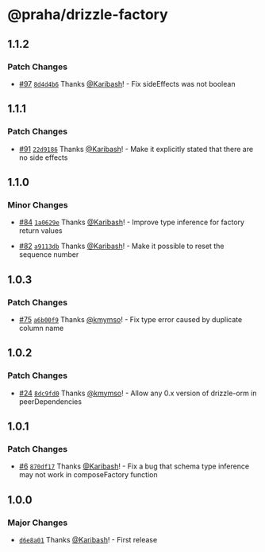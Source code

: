 # @praha/drizzle-factory

## 1.1.2

### Patch Changes

- [#97](https://github.com/praha-inc/drizzle-factory/pull/97) [`8d4d4b6`](https://github.com/praha-inc/drizzle-factory/commit/8d4d4b6514e9d7e128646782ede8fe3d6972285d) Thanks [@Karibash](https://github.com/Karibash)! - Fix sideEffects was not boolean

## 1.1.1

### Patch Changes

- [#91](https://github.com/praha-inc/drizzle-factory/pull/91) [`22d9186`](https://github.com/praha-inc/drizzle-factory/commit/22d9186f4fc626de89b3798d6d2001b8fd808ccc) Thanks [@Karibash](https://github.com/Karibash)! - Make it explicitly stated that there are no side effects

## 1.1.0

### Minor Changes

- [#84](https://github.com/praha-inc/drizzle-factory/pull/84) [`1a0629e`](https://github.com/praha-inc/drizzle-factory/commit/1a0629eb29f2c34932e3048b9015afeb0a937159) Thanks [@Karibash](https://github.com/Karibash)! - Improve type inference for factory return values

- [#82](https://github.com/praha-inc/drizzle-factory/pull/82) [`a9113db`](https://github.com/praha-inc/drizzle-factory/commit/a9113db9bf1eff7e590b12c2287a8feb3d28aac5) Thanks [@Karibash](https://github.com/Karibash)! - Make it possible to reset the sequence number

## 1.0.3

### Patch Changes

- [#75](https://github.com/praha-inc/drizzle-factory/pull/75) [`a6b00f9`](https://github.com/praha-inc/drizzle-factory/commit/a6b00f961aa2474596dd8908e6b0c593249e18a6) Thanks [@kmymso](https://github.com/kmymso)! - Fix type error caused by duplicate column name

## 1.0.2

### Patch Changes

- [#24](https://github.com/praha-inc/drizzle-factory/pull/24) [`8dc9fd0`](https://github.com/praha-inc/drizzle-factory/commit/8dc9fd0b66e877e5fa7097b41849d93e8a9dc0e9) Thanks [@kmymso](https://github.com/kmymso)! - Allow any 0.x version of drizzle-orm in peerDependencies

## 1.0.1

### Patch Changes

- [#6](https://github.com/praha-inc/drizzle-factory/pull/6) [`870df17`](https://github.com/praha-inc/drizzle-factory/commit/870df177401a524c11f029fc0ab90c4d3d7fd507) Thanks [@Karibash](https://github.com/Karibash)! - Fix a bug that schema type inference may not work in composeFactory function

## 1.0.0

### Major Changes

- [`d6e8a01`](https://github.com/praha-inc/drizzle-factory/commit/d6e8a013021b3238856de5373f0ab0c4e62803dd) Thanks [@Karibash](https://github.com/Karibash)! - First release
